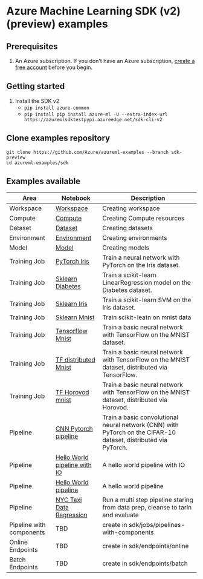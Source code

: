# Azure Machine Learning SDK (v2) (preview) examples

## Prerequisites
1. An Azure subscription. If you don't have an Azure subscription, [create a free account](https://aka.ms/AMLFree) before you begin.

## Getting started
1. Install the SDK v2
    -  `pip install azure-common`
    - `pip install pip install azure-ml -U --extra-index-url  https://azuremlsdktestpypi.azureedge.net/sdk-cli-v2`

## Clone examples repository
```SDK
git clone https://github.com/Azure/azureml-examples --branch sdk-preview
cd azureml-examples/sdk
```
## Examples available

|Area|Notebook|Description|
|-|-|-|
|Workspace|[Workspace](resources/workspace/workspace.ipynb)|Creating workspace|
|Compute|[Compute](resources/compute/compute.ipynb)|Creating Compute resources|
|Dataset|[Dataset](assets/dataset/dataset.ipynb)|Creating datasets|
|Environment|[Environment](assets/environment/environment.ipynb)|Creating environments|
|Model|[Model](assets/model/model.ipynb)|Creating models|
|Training Job|[PyTorch Iris](jobs/single-step/pytorch/iris/pytorch-iris.ipynb)|Train a neural network with PyTorch on the Iris dataset.|
|Training Job|[Sklearn Diabetes](jobs/single-step/scikit-learn/diabetes/sklearn-diabetes.ipynb)|Train a scikit-learn LinearRegression model on the Diabetes dataset.|
|Training Job|[Sklearn Iris](jobs/single-step/scikit-learn/iris/iris-scikit-learn.ipynb)|Train a scikit-learn SVM on the Iris dataset.|
|Training Job|[Sklearn Mnist](jobs/single-step/scikit-learn/mnist/sklearn-mnist.ipynb)|Train scikit-leatn on mnist data|
|Training Job|[Tensorflow Mnist](jobs/single-step/tensorflow/mnist/tensorflow-mnist.ipynb)|Train a basic neural network with TensorFlow on the MNIST dataset.|
|Training Job|[TF distributed Mnist](jobs/single-step/tensorflow/mnist-distributed/tensorflow-mnist-distributed.ipynb)|Train a basic neural network with TensorFlow on the MNIST dataset, distributed via TensorFlow.|
|Training Job|[TF Horovod mnist](jobs/single-step/tensorflow/mnist-distributed-horovod/tensorflow-mnist-distributed-horovod.ipynb)|Train a basic neural network with TensorFlow on the MNIST dataset, distributed via Horovod.|
|Pipeline|[CNN Pytorch pipeline](jobs/pipelines/cifar-10/cifar-10-pipeline.ipynb)|Train a basic convolutional neural network (CNN) with PyTorch on the CIFAR-10 dataset, distributed via PyTorch.|
|Pipeline|[Hello World pipeline with IO](jobs/pipelines/helloworld/hello-world-io.ipynb)|A hello world pipeline with IO|
|Pipeline|[Hello World pipeline](jobs/pipelines/helloworld/hello-world.ipynb)|A hello world pipeline|
|Pipeline|[NYC Taxi Data Regression](jobs/pipelines/nyc-taxi/nyc-taxi.ipynb)|Run a multi step pipeline staring from data prep, cleanse to tarin and evaluate|
|Pipeline with components|TBD|create in sdk/jobs/pipelines-with-components|
|Online Endpoints|TBD|create in sdk/endpoints/online|
|Batch Endpoints|TBD|create in sdk/endpoints/batch|


  